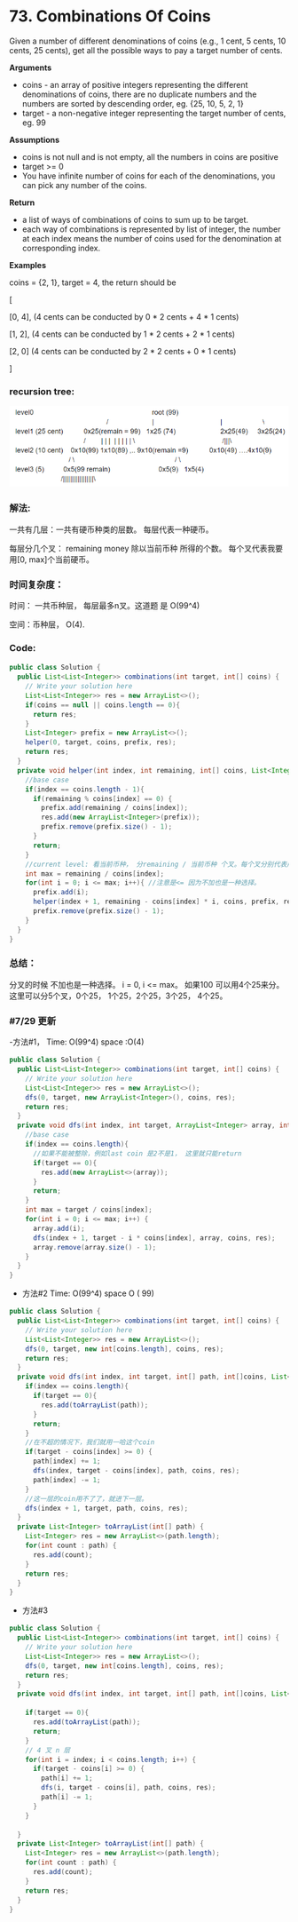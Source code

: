 # 73. Combinations Of Coins

Given a number of different denominations of coins \(e.g., 1 cent, 5 cents, 10 cents, 25 cents\), get all the possible ways to pay a target number of cents.

**Arguments**

* coins - an array of positive integers representing the different denominations of coins, there are no duplicate numbers and the numbers are sorted by descending order, eg. {25, 10, 5, 2, 1}
* target - a non-negative integer representing the target number of cents, eg. 99

**Assumptions**

* coins is not null and is not empty, all the numbers in coins are positive
* target &gt;= 0
* You have infinite number of coins for each of the denominations, you can pick any number of the coins.

**Return**

* a list of ways of combinations of coins to sum up to be target.
* each way of combinations is represented by list of integer, the number at each index means the number of coins used for the denomination at corresponding index.

**Examples**

coins = {2, 1}, target = 4, the return should be

\[

  \[0, 4\],   \(4 cents can be conducted by 0 \* 2 cents + 4 \* 1 cents\)

  \[1, 2\],   \(4 cents can be conducted by 1 \* 2 cents + 2 \* 1 cents\)

  \[2, 0\]    \(4 cents can be conducted by 2 \* 2 cents + 0 \* 1 cents\)

\]

### recursion tree:

![](../../../.gitbook/assets/image%20%2812%29.png)

### 解法:

一共有几层：一共有硬币种类的层数。 每层代表一种硬币。

每层分几个叉： remaining money  除以当前币种 所得的个数。 每个叉代表我要用\[0, max\]个当前硬币。

### 时间复杂度：

时间： 一共币种层， 每层最多n叉。这道题 是 O\(99^4\) 

空间：币种层， O\(4\).

### Code:

```java
public class Solution {
  public List<List<Integer>> combinations(int target, int[] coins) {
    // Write your solution here
    List<List<Integer>> res = new ArrayList<>();
    if(coins == null || coins.length == 0){
      return res;
    }
    List<Integer> prefix = new ArrayList<>();
    helper(0, target, coins, prefix, res);
    return res;
  }
  private void helper(int index, int remaining, int[] coins, List<Integer> prefix, List<List<Integer>> res) {
    //base case
    if(index == coins.length - 1){
      if(remaining % coins[index] == 0) {
        prefix.add(remaining / coins[index]);
        res.add(new ArrayList<Integer>(prefix));
        prefix.remove(prefix.size() - 1);
      }
      return;
    }
    //current level: 看当前币种， 分remaining / 当前币种 个叉。每个叉分别代表用了几个当前币种
    int max = remaining / coins[index];
    for(int i = 0; i <= max; i++){ //注意是<= 因为不加也是一种选择。
      prefix.add(i);
      helper(index + 1, remaining - coins[index] * i, coins, prefix, res);
      prefix.remove(prefix.size() - 1);
    }
  }
}

```

### 总结：

分叉的时候 不加也是一种选择。  i = 0, i &lt;= max。 如果100 可以用4个25来分。这里可以分5个叉，0个25， 1个25，2个25，3个25， 4个25。 

### \#7/29 更新

-方法\#1， Time: O\(99^4\)  space :O\(4\)

```java
public class Solution {
  public List<List<Integer>> combinations(int target, int[] coins) {
    // Write your solution here
    List<List<Integer>> res = new ArrayList<>();
    dfs(0, target, new ArrayList<Integer>(), coins, res);
    return res;
  }
  private void dfs(int index, int target, ArrayList<Integer> array, int[]coins, List<List<Integer>> res) {
    //base case
    if(index == coins.length){
      //如果不能被整除，例如last coin 是2不是1， 这里就只能return
      if(target == 0){
        res.add(new ArrayList<>(array));
      }
      return;
    }
    int max = target / coins[index];
    for(int i = 0; i <= max; i++) {
      array.add(i);
      dfs(index + 1, target - i * coins[index], array, coins, res);
      array.remove(array.size() - 1); 
    }
  }
}

```

* 方法\#2 Time: O\(99^4\)  space O \( 99\) 

```java
public class Solution {
  public List<List<Integer>> combinations(int target, int[] coins) {
    // Write your solution here
    List<List<Integer>> res = new ArrayList<>();
    dfs(0, target, new int[coins.length], coins, res);
    return res;
  }
  private void dfs(int index, int target, int[] path, int[]coins, List<List<Integer>> res) {
    if(index == coins.length){
      if(target == 0){
        res.add(toArrayList(path));
      }
      return;
    }
    //在不超的情况下，我们就用一哈这个coin
    if(target - coins[index] >= 0) {
      path[index] += 1;
      dfs(index, target - coins[index], path, coins, res);
      path[index] -= 1;
    }
    //这一层的coin用不了了，就进下一层。
    dfs(index + 1, target, path, coins, res);
  }
  private List<Integer> toArrayList(int[] path) {
    List<Integer> res = new ArrayList<>(path.length);
    for(int count : path) {
      res.add(count);
    }
    return res;
  }
}
```

* 方法\#3 

```java
public class Solution {
  public List<List<Integer>> combinations(int target, int[] coins) {
    // Write your solution here
    List<List<Integer>> res = new ArrayList<>();
    dfs(0, target, new int[coins.length], coins, res);
    return res;
  }
  private void dfs(int index, int target, int[] path, int[]coins, List<List<Integer>> res) {

    if(target == 0){
      res.add(toArrayList(path));
      return;  
    }
    // 4 叉 n 层
    for(int i = index; i < coins.length; i++) {
      if(target - coins[i] >= 0) {
        path[i] += 1;
        dfs(i, target - coins[i], path, coins, res);
        path[i] -= 1;
      }
    }

  }
  private List<Integer> toArrayList(int[] path) {
    List<Integer> res = new ArrayList<>(path.length);
    for(int count : path) {
      res.add(count);
    }
    return res;
  }
}
```


